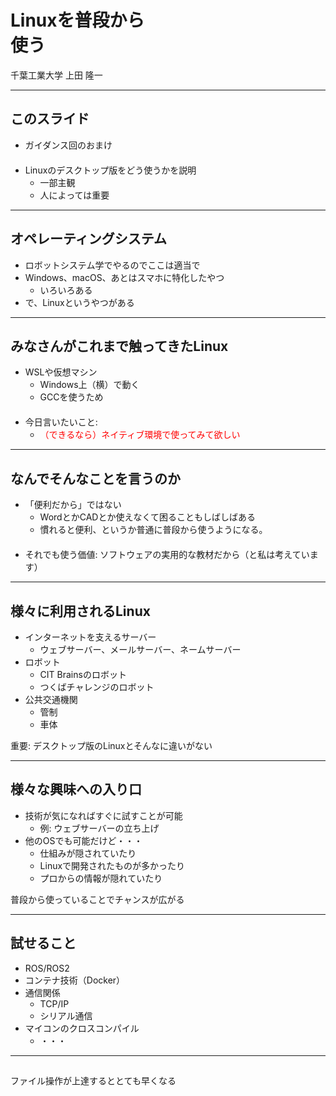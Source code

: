 # Linuxを普段から<br />使う

千葉工業大学 上田 隆一

---

## このスライド

* ガイダンス回のおまけ<br />　
* Linuxのデスクトップ版をどう使うかを説明
  * 一部主観
  * 人によっては重要

---

## オペレーティングシステム

* ロボットシステム学でやるのでここは適当で
* Windows、macOS、あとはスマホに特化したやつ
  * いろいろある
* で、Linuxというやつがある

---

## みなさんがこれまで触ってきたLinux

* WSLや仮想マシン
  * Windows上（横）で動く
  * GCCを使うため<br />　
* 今日言いたいこと:
  * <span style="color:red"> （できるなら）ネイティブ環境で使ってみて欲しい</span>

---

## なんでそんなことを言うのか

* 「便利だから」ではない
  * WordとかCADとか使えなくて困ることもしばしばある
  * 慣れると便利、というか普通に普段から使うようになる。<br />　
* それでも使う価値: ソフトウェアの実用的な教材だから（と私は考えています）

---

## 様々に利用されるLinux

* インターネットを支えるサーバー
  * ウェブサーバー、メールサーバー、ネームサーバー
* ロボット
  * CIT Brainsのロボット
  * つくばチャレンジのロボット
* 公共交通機関
  * 管制
  * 車体

重要: デスクトップ版のLinuxとそんなに違いがない

---

## 様々な興味への入り口

* 技術が気になればすぐに試すことが可能
  * 例: ウェブサーバーの立ち上げ
* 他のOSでも可能だけど・・・
  * 仕組みが隠されていたり
  * Linuxで開発されたものが多かったり
  * プロからの情報が隠れていたり

普段から使っていることでチャンスが広がる

---

## 試せること

* ROS/ROS2
* コンテナ技術（Docker）
* 通信関係
  * TCP/IP
  * シリアル通信
* マイコンのクロスコンパイル
  * ・・・

---

## 

ファイル操作が上達するととても早くなる
